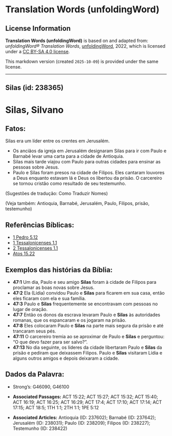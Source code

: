 # Translation Words (unfoldingWord)

## License Information

**Translation Words (unfoldingWord)** is based on and adapted from: _unfoldingWord® Translation Words_, [unfoldingWord](https://unfoldingword.org/utw), 2022, which is licensed under a [CC BY-SA 4.0 license](https://creativecommons.org/licenses/by-sa/4.0/legalcode.en).

This markdown version (created `2025-10-09`) is provided under the same license.



--------------------------------

## Silas (id: 238365)

Silas, Silvano
==============

Fatos:
------

Silas era um líder entre os crentes em Jerusalém.

* Os anciãos da igreja em Jerusalém designaram Silas para ir com Paulo e Barnabé levar uma carta para a cidade de Antioquia.
* Silas mais tarde viajou com Paulo para outras cidades para ensinar as pessoas sobre Jesus.
* Paulo e Silas foram presos na cidade de Filipos. Eles cantaram louvores a Deus enquanto estavam lá e Deus os libertou da prisão. O carcereiro se tornou cristão como resultado de seu testemunho.

(Sugestões de tradução: Como Traduzir Nomes)

(Veja também: Antioquia, Barnabé, Jerusalém, Paulo, Filipos, prisão, testemunho)

Referências Bíblicas:
---------------------

* [1 Pedro 5\.12](https://ref.ly/1Pet5:12)
* [1 Tessalonicenses 1\.1](https://ref.ly/1Thess1:1)
* [2 Tessalonicenses 1\.1](https://ref.ly/2Thess1:1)
* [Atos 15\.22](https://ref.ly/Acts15:22)

Exemplos das histórias da Bíblia:
---------------------------------

* **47:1** Um dia, Paulo e seu amigo **Silas** foram à cidade de Filipos para proclamar as boas novas sobre Jesus.
* **47:2** Ela (Lídia) convidou Paulo e **Silas** para ficarem em sua casa, então eles ficaram com ela e sua família.
* **47:3** Paulo e **Silas** frequentemente se encontravam com pessoas no lugar de oração.
* **47:7** Então os donos da escrava levaram Paulo e **Silas** às autoridades romanas, que os espancaram e os jogaram na prisão.
* **47:8** Eles colocaram Paulo e **Silas** na parte mais segura da prisão e até trancaram seus pés.
* **47:11** O carcereiro tremia ao se aproximar de Paulo e **Silas** e perguntou: “O que devo fazer para ser salvo?”.
* **47:13** No dia seguinte, os líderes da cidade libertaram Paulo e **Silas** da prisão e pediram que deixassem Filipos. Paulo e **Silas** visitaram Lídia e alguns outros amigos e depois deixaram a cidade.

Dados da Palavra:
-----------------

* Strong’s: G46090, G46100

* **Associated Passages:** ACT 15:22; ACT 15:27; ACT 15:32; ACT 15:40; ACT 16:19; ACT 16:25; ACT 16:29; ACT 17:4; ACT 17:10; ACT 17:14; ACT 17:15; ACT 18:5; 1TH 1:1; 2TH 1:1; 1PE 5:12
* **Associated Articles:** Antioquia (ID: 237602); Barnabé (ID: 237642); Jerusalém (ID: 238031); Paulo (ID: 238209); Filipos (ID: 238227); Testemunho (ID: 238422)


